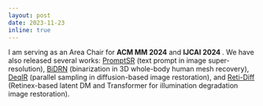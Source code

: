 ```yaml
---
layout: post
date: 2023-11-23
inline: true
---
```

I am serving as an Area Chair for <strong>ACM MM 2024</strong> and  <strong>IJCAI 2024 </strong>. We have also released several works: <a href="https://github.com/zhengchen1999/PromptSR" rel="external nofollow noopener" target="_blank">PromptSR</a> (text prompt in image super-resolution), <a href="https://github.com/ZHITENGLI/BiDRN" rel="external nofollow noopener" target="_blank">BiDRN</a> (binarization in 3D whole-body human mesh recovery), <a href="https://github.com/caojiezhang/DeqIR" rel="external nofollow noopener" target="_blank">DeqIR</a> (parallel sampling in diffusion-based image restoration), and <a href="https://github.com/ChunmingHe/Reti-Diff" rel="external nofollow noopener" target="_blank">Reti-Diff</a> (Retinex-based latent DM and Transformer for illumination degradation image restoration).
